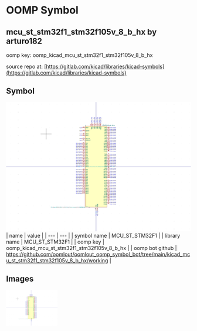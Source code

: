 # OOMP Symbol  
## mcu_st_stm32f1_stm32f105v_8_b_hx  by arturo182  
  
oomp key: oomp_kicad_mcu_st_stm32f1_stm32f105v_8_b_hx  
  
source repo at: [https://gitlab.com/kicad/libraries/kicad-symbols](https://gitlab.com/kicad/libraries/kicad-symbols)  
## Symbol  
  
[![working.png](working_600.png)](working.png)  
| name | value | 
| --- | --- | 
| symbol name | MCU_ST_STM32F1 | 
| library name | MCU_ST_STM32F1 | 
| oomp key | oomp_kicad_mcu_st_stm32f1_stm32f105v_8_b_hx | 
| oomp bot github | https://github.com/oomlout/oomlout_oomp_symbol_bot/tree/main/kicad_mcu_st_stm32f1_stm32f105v_8_b_hx/working | 
## Images  
  
[![working.png](working_140.png)](working.png)  
